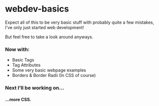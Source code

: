 # webdev-basics
Expect all of this to be very basic stuff with probably quite a few mistakes, I've only just started web development!

But feel free to take a look around anyways.

### Now with:
* Basic Tags
* Tag Attributes
* Some very basic webpage examples
* Borders & Border Radii (In CSS of course)

### Next I'll be working on...

#### ...more CSS.
